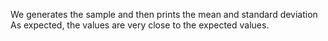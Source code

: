 We generates the sample and then prints the mean and standard deviation As expected, the values are very close to the expected values.
